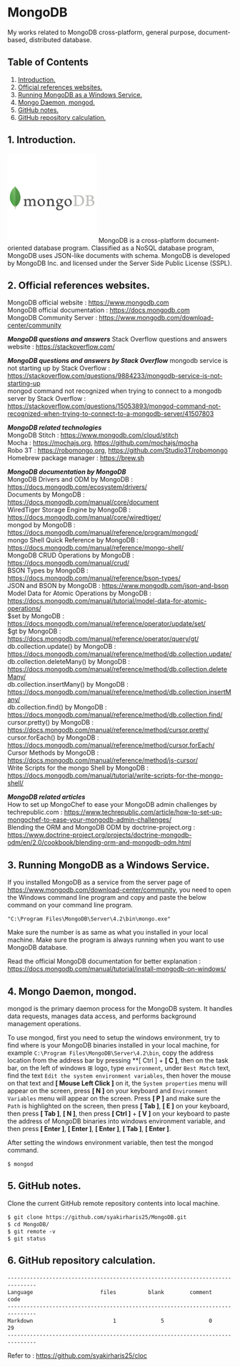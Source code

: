 # MongoDB
My works related to MongoDB cross-platform, general purpose, document-based, distributed database.

## Table of Contents
1. [Introduction.](#introduction)
2. [Official references websites.](#references)
3. [Running MongoDB as a Windows Service.](#windowservice)
4. [Mongo Daemon, mongod.](#mongod)
5. [GitHub notes.](#github)
6. [GitHub repository calculation.](#calculation)

<a name="introduction"></a>
## 1. Introduction.
<img src="mongodb.jpg" height="200"> 
MongoDB is a cross-platform document-oriented database program. Classified as a NoSQL database program, MongoDB uses JSON-like documents with schema. MongoDB is developed by MongoDB Inc. and licensed under the Server Side Public License (SSPL).

<a name="references"></a>
## 2. Official references websites. <br />
MongoDB official website : https://www.mongodb.com <br />
MongoDB official documentation : https://docs.mongodb.com <br />
MongoDB Community Server : https://www.mongodb.com/download-center/community <br />

**_MongoDB questions and answers_**
Stack Overflow questions and answers website : https://stackoverflow.com/ <br />

**_MongoDB questions and answers by Stack Overflow_**
mongodb service is not starting up by Stack Overflow : https://stackoverflow.com/questions/9884233/mongodb-service-is-not-starting-up <br />
mongod command not recognized when trying to connect to a mongodb server by Stack Overflow : https://stackoverflow.com/questions/15053893/mongod-command-not-recognized-when-trying-to-connect-to-a-mongodb-server/41507803 <br />

**_MongoDB related technologies_** <br />
MongoDB Stitch : https://www.mongodb.com/cloud/stitch <br />
Mocha : https://mochajs.org, https://github.com/mochajs/mocha <br />
Robo 3T : https://robomongo.org, https://github.com/Studio3T/robomongo <br />
Homebrew package manager : https://brew.sh <br />

**_MongoDB documentation by MongoDB_** <br />
MongoDB Drivers and ODM by MongoDB : https://docs.mongodb.com/ecosystem/drivers/ <br />
Documents by MongoDB : https://docs.mongodb.com/manual/core/document <br />
WiredTiger Storage Engine by MongoDB : https://docs.mongodb.com/manual/core/wiredtiger/ <br />
mongod by MongoDB : https://docs.mongodb.com/manual/reference/program/mongod/ <br />
mongo Shell Quick Reference by MongoDB : https://docs.mongodb.com/manual/reference/mongo-shell/ <br />
MongoDB CRUD Operations by MongoDB : https://docs.mongodb.com/manual/crud/ <br />
BSON Types by MongoDB : https://docs.mongodb.com/manual/reference/bson-types/ <br />
JSON and BSON by MongoDB : https://www.mongodb.com/json-and-bson <br />
Model Data for Atomic Operations by MongoDB : https://docs.mongodb.com/manual/tutorial/model-data-for-atomic-operations/ <br />
$set by MongoDB : https://docs.mongodb.com/manual/reference/operator/update/set/ <br />
$gt by MongoDB : https://docs.mongodb.com/manual/reference/operator/query/gt/ <br />
db.collection.update() by MongoDB : https://docs.mongodb.com/manual/reference/method/db.collection.update/ <br />
db.collection.deleteMany() by MongoDB : https://docs.mongodb.com/manual/reference/method/db.collection.deleteMany/ <br />
db.collection.insertMany() by MongoDB : https://docs.mongodb.com/manual/reference/method/db.collection.insertMany/ <br />
db.collection.find() by MongoDB : https://docs.mongodb.com/manual/reference/method/db.collection.find/ <br />
cursor.pretty() by MongoDB : https://docs.mongodb.com/manual/reference/method/cursor.pretty/ <br />
cursor.forEach() by MongoDB : https://docs.mongodb.com/manual/reference/method/cursor.forEach/ <br />
Cursor Methods by MongoDB : https://docs.mongodb.com/manual/reference/method/js-cursor/ <br />
Write Scripts for the mongo Shell by MongoDB : https://docs.mongodb.com/manual/tutorial/write-scripts-for-the-mongo-shell/ <br />

**_MongoDB related articles_** <br />
How to set up MongoChef to ease your MongoDB admin challenges by techrepublic.com : https://www.techrepublic.com/article/how-to-set-up-mongochef-to-ease-your-mongodb-admin-challenges/ <br />
Blending the ORM and MongoDB ODM by doctrine-project.org : https://www.doctrine-project.org/projects/doctrine-mongodb-odm/en/2.0/cookbook/blending-orm-and-mongodb-odm.html <br />

<a name="windowservice"></a>
## 3. Running MongoDB as a Windows Service.
If you installed MongoDB as a service from the server page of https://www.mongodb.com/download-center/community, you need to open the Windows command line program and copy and paste the below command on your command line program.

```
"C:\Program Files\MongoDB\Server\4.2\bin\mongo.exe"
```

Make sure the number is as same as what you installed in your local machine.
Make sure the program is always running when you want to use MongoDB database.

Read the official MongoDB documentation for better explanation : https://docs.mongodb.com/manual/tutorial/install-mongodb-on-windows/

<a name="mongod"></a>
## 4. Mongo Daemon, mongod.
mongod is the primary daemon process for the MongoDB system. It handles data requests, manages data access, and performs background management operations.

To use mongod, first you need to setup the windows environment, try to find where is your MongoDB binaries installed in your local machine, for example `C:\Program Files\MongoDB\Server\4.2\bin`, copy the address location from the address bar by pressing **[ Ctrl ] + **[ C ]**, then on the task bar, on the left of windows ⊞ logo, type `environment`, under `Best Match` text, find the text `Edit the system environment variables`, then hover the mouse on that text and **[ Mouse Left Click ]** on it, the `System properties` menu will appear on the screen, press **[ N ]** on your keyboard and `Environment Variables` menu will appear on the screen. Press **[ P ]** and make sure the `Path` is highlighted on the screen, then press **[ Tab ]**, **[ E ]** on your keyboard, then press **[ Tab ]**, **[ N ]**, then press **[ Ctrl ]** + **[ V ]** on your keyboard to paste the address of MongoDB binaries into windows environment variable, and then press **[ Enter ]**, **[ Enter ]**, **[ Enter ]**, **[ Tab ]**, **[ Enter ]**.

After setting the windows environment variable, then test the mongod command.
```
$ mongod
```

<a name="github"></a>
## 5. GitHub notes.
Clone the current GitHub remote repository contents into local machine.
```
$ git clone https://github.com/syakirharis25/MongoDB.git
$ cd MongoDB/
$ git remote -v
$ git status
```

<a name="calculation"></a>
## 6. GitHub repository calculation.
```
-------------------------------------------------------------------------------
Language                     files          blank        comment           code
-------------------------------------------------------------------------------
Markdown                         1              5              0             29
-------------------------------------------------------------------------------
```
Refer to : https://github.com/syakirharis25/cloc
